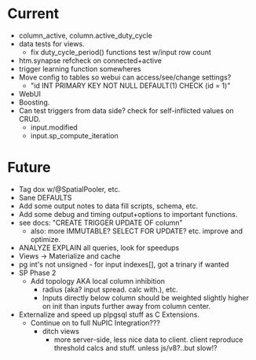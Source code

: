 # Current

* column_active, column.active_duty_cycle
* data tests for views.
  * fix duty_cycle_period() functions test w/input row count
* htm.synapse refcheck on connected+active
* trigger learning function somewheres
* Move config to tables so webui can access/see/change settings?
  * "id INT PRIMARY KEY NOT NULL DEFAULT(1) CHECK (id = 1)"
* WebUI
* Boosting.
* Can test triggers from data side? check for self-inflicted values on CRUD.
  * input.modified
  * input.sp_compute_iteration

# Future

* Tag dox w/@SpatialPooler, etc.
* Sane DEFAULTS 
* Add some output notes to data fill scripts, schema, etc.
* Add some debug and timing output+options to important functions.
* see docs: "CREATE TRIGGER UPDATE OF column"
  * also: more IMMUTABLE? SELECT FOR UPDATE? etc. improve and optimize.
* ANALYZE EXPLAIN all queries, look for speedups
* Views -> Materialize and cache
* pg int's not unsigned - for input indexes[], got a trinary if wanted
* SP Phase 2
  * Add topology AKA local column inhibition 
    * radius (aka? input spread. calc with.), etc.
    * Inputs directly below column should be weighted slightly higher on init
      than inputs further away from column center.
* Externalize and speed up plpgsql stuff as C Extensions.
  * Continue on to full NuPIC Integration???
    * ditch views
      * more server-side, less nice data to client.
        client reproduce threshold calcs and stuff. unless js/v8?..but slow!?

